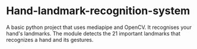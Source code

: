 # Hand-landmark-recognition-system
A basic python project that uses mediapipe and OpenCV. It recognises your hand's landmarks.
The module detects the 21 important landmarks that recognizes a hand and its gestures.

